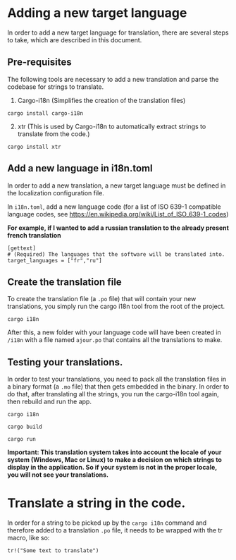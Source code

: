 # Adding a new target language
In order to add a new target language for translation, there are several steps to take, which are described in this document.

## Pre-requisites
The following tools are necessary to add a new translation and parse the codebase for strings to translate.

1. Cargo-i18n (Simplifies the creation of the translation files)
```
cargo install cargo-i18n
```

2. xtr (This is used by Cargo-i18n to automatically extract strings to translate from the code.)
```
cargo install xtr
```

## Add a new language in i18n.toml
In order to add a new translation, a new target language must be defined in the localization configuration file.

In `i18n.toml`, add a new language code (for a list of ISO 639-1 compatible language codes, see https://en.wikipedia.org/wiki/List_of_ISO_639-1_codes)

**For example, if I wanted to add a russian translation to the already present french translation**
```
[gettext]
# (Required) The languages that the software will be translated into.
target_languages = ["fr","ru"]
```

## Create the translation file
To create the translation file (a `.po` file) that will contain your new translations, you simply run the cargo i18n tool from the root of the project.

`cargo i18n`

After this, a new folder with your language code will have been created in `/i18n` with a file named `ajour.po` that contains all the translations to make.

## Testing your translations.
In order to test your translations, you need to pack all the translation files in a binary format (a `.mo` file) that then gets embedded in the binary. In order to do that, after translating all the strings, you run the cargo-i18n tool again, then rebuild and run the app.

```
cargo i18n

cargo build

cargo run
```

**Important: This translation system takes into account the locale of your system (Windows, Mac or Linux) to make a decision on which strings to display in the application. So if your system is not in the proper locale, you will not see your translations.**

# Translate a string in the code.
In order for a string to be picked up by the `cargo i18n` command and therefore added to a translation `.po` file, it needs to be wrapped with the tr macro, like so:

```
tr!("Some text to translate")
```